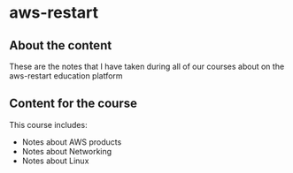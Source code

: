 # aws-restart
## About the content
These are the notes that I have taken during all of our courses about on the aws-restart education platform
## Content for the course
This course includes:
 - Notes about AWS products
 - Notes about Networking
 - Notes about Linux
